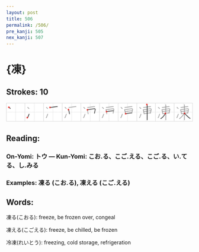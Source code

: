 ```yaml
---
layout: post
title: 506
permalink: /506/
pre_kanji: 505
nex_kanji: 507
---
```


# {凍}

## Strokes: 10

<div class="stroke"><img src="../images/E5878D.png" /></div>

## Reading:

### On-Yomi: トウ &mdash; Kun-Yomi: こお.る、こご.える、こご.る、い.てる、し.みる

### Examples: 凍る (こお.る), 凍える (こご.える)

## Words:

凍る(こおる): freeze, be frozen over, congeal

凍える(こごえる): freeze, be chilled, be frozen

冷凍(れいとう): freezing, cold storage, refrigeration
